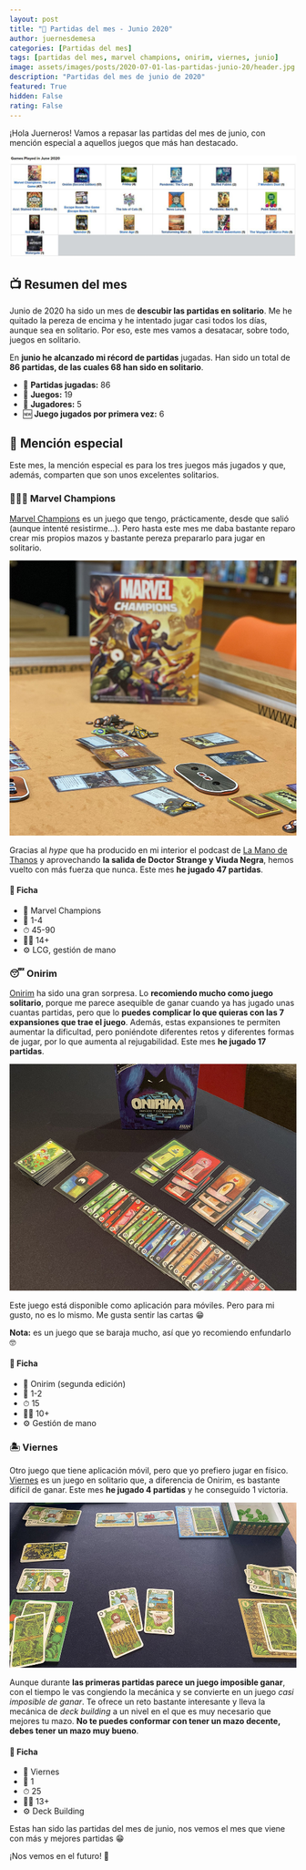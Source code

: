 ```yaml
---
layout: post
title: "🧮 Partidas del mes - Junio 2020"
author: juernesdemesa
categories: [Partidas del mes]
tags: [partidas del mes, marvel champions, onirim, viernes, junio]
image: assets/images/posts/2020-07-01-las-partidas-junio-20/header.jpg
description: "Partidas del mes de junio de 2020"
featured: True
hidden: False
rating: False
---
```


¡Hola Juerneros! Vamos a repasar las partidas del mes de junio, con mención especial a aquellos juegos que más han destacado.

![Partidas de Junio](/assets/images/posts/2020-07-01-las-partidas-junio-20/junio.jpg)

## 📺 Resumen del mes

Junio de 2020 ha sido un mes de **descubir las partidas en solitario**. Me he quitado la pereza de encima y he intentado jugar casi todos los días, aunque sea en solitario. Por eso, este mes vamos a desatacar, sobre todo, juegos en solitario.

En **junio he alcanzado mi récord de partidas** jugadas. Han sido un total de **86 partidas, de las cuales 68 han sido en solitario**.

- 🧮 **Partidas jugadas:** 86
- 🎲 **Juegos:** 19
- 👥 **Jugadores:** 5
- 🆕 **Juego jugados por primera vez:** 6

## 💎 Mención especial

Este mes, la mención especial es para los tres juegos más jugados y que, además, comparten que son unos excelentes solitarios.

### 🦸🏼‍♂️ Marvel Champions

[Marvel Champions](https://www.jupiterjuegos.com/juegos-de-mesa/marvel-champions-el-juego-de-cartas) es un juego que tengo, prácticamente, desde que salió (aunque intenté resistirme...). Pero hasta este mes me daba bastante reparo crear mis propios mazos y bastante pereza prepararlo para jugar en solitario.

![Marvel Champions](/assets/images/posts/2020-07-01-las-partidas-junio-20/marvel-champions.jpg)

Gracias al _hype_ que ha producido en mi interior el podcast de [La Mano de Thanos](https://twitter.com/LaManodeThanos) y aprovechando **la salida de Doctor Strange y Viuda Negra**, hemos vuelto con más fuerza que nunca. Este mes **he jugado 47 partidas**.

#### 📝 Ficha

- 🎲 Marvel Champions
- 👥 1-4
- ⏱ 45-90
- 👶🏼 14+
- ⚙️ LCG, gestión de mano

### 😴 Onirim

[Onirim](https://www.jupiterjuegos.com/juegos-de-mesa/onirim) ha sido una gran sorpresa. Lo **recomiendo mucho como juego solitario**, porque me parece asequible de ganar cuando ya has jugado unas cuantas partidas, pero que lo **puedes complicar lo que quieras con las 7 expansiones que trae el juego**. Además, estas expansiones te permiten aumentar la dificultad, pero poniéndote diferentes retos y diferentes formas de jugar, por lo que aumenta al rejugabilidad. Este mes **he jugado 17 partidas**.

![Onirim](/assets/images/posts/2020-07-01-las-partidas-junio-20/onirim.jpg)

Este juego está disponible como aplicación para móviles. Pero para mi gusto, no es lo mismo. Me gusta sentir las cartas 😁

**Nota:** es un juego que se baraja mucho, así que yo recomiendo enfundarlo 🤓

#### 📝 Ficha

- 🎲 Onirim (segunda edición)
- 👥 1-2
- ⏱ 15
- 👶🏼 10+
- ⚙️ Gestión de mano

### 🏝️ Viernes

Otro juego que tiene aplicación móvil, pero que yo prefiero jugar en físico. [Viernes](https://www.jupiterjuegos.com/juegos-de-mesa/viernes) es un juego en solitario que, a diferencia de Onirim, es bastante difícil de ganar. Este mes **he jugado 4 partidas** y he conseguido 1 victoria.

![Viernes](/assets/images/posts/2020-07-01-las-partidas-junio-20/viernes.jpg)

Aunque durante **las primeras partidas parece un juego imposible ganar**, con el tiempo le vas congiendo la mecánica y se convierte en un juego _casi imposible de ganar_. Te ofrece un reto bastante interesante y lleva la mecánica de _deck building_ a un nivel en el que es muy necesario que mejores tu mazo. **No te puedes conformar con tener un mazo decente, debes tener un mazo muy bueno**.

#### 📝 Ficha

- 🎲 Viernes
- 👥 1
- ⏱ 25
- 👶🏼 13+
- ⚙️ Deck Building

Estas han sido las partidas del mes de junio, nos vemos el mes que viene con más y mejores partidas 😁

¡Nos vemos en el futuro! 🦾
